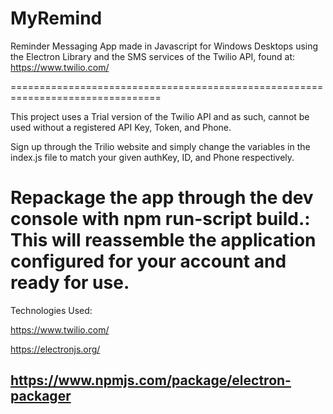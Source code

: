 # MyRemind

Reminder Messaging App made in Javascript for Windows Desktops using the Electron 
Library and the SMS services of the Twilio API, found at: https://www.twilio.com/

================================================================================

This project uses a Trial version of the Twilio API and as such, cannot be used without
a registered API Key, Token, and Phone.

Sign up through the Trilio website and simply change the variables in the index.js file to match your
given authKey, ID, and Phone respectively.

Repackage the app through the dev console with npm run-script build.: This will reassemble the application
configured for your account and ready for use.
=====================================================================================

Technologies Used:

https://www.twilio.com/

https://electronjs.org/

https://www.npmjs.com/package/electron-packager
--------------------------------------------------------------------------------------------


